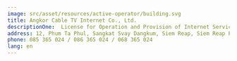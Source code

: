 ```yaml
---
image: src/asset/resources/active-operator/building.svg
title: Angkor Cable TV Internet Co., Ltd.
descriptionOne:  License for Operation and Provision of Internet Service
address: 12, Phum Ta Phul, Sangkat Svay Dangkum, Siem Reap, Siem Reap Province
phone: 085 365 024 / 086 365 024 / 068 365 024
lang: en
---
```


